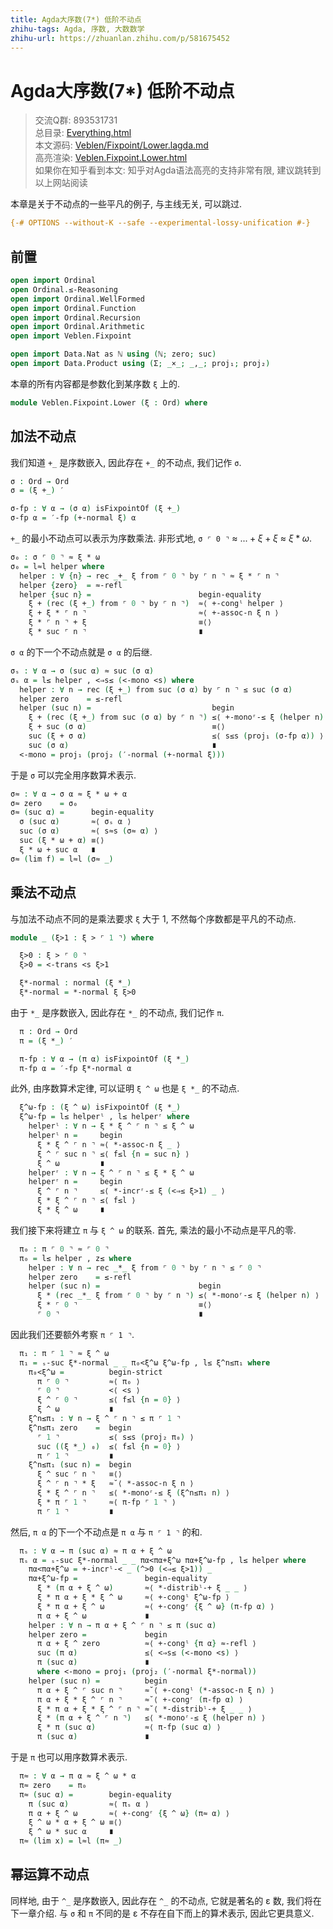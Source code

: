 ```yaml
---
title: Agda大序数(7*) 低阶不动点
zhihu-tags: Agda, 序数, 大数数学
zhihu-url: https://zhuanlan.zhihu.com/p/581675452
---
```


# Agda大序数(7*) 低阶不动点

> 交流Q群: 893531731  
> 总目录: [Everything.html](https://choukh.github.io/agda-lvo/Everything.html)  
> 本文源码: [Veblen/Fixpoint/Lower.lagda.md](https://github.com/choukh/agda-lvo/blob/main/src/Veblen/Fixpoint/Lower.lagda.md)  
> 高亮渲染: [Veblen.Fixpoint.Lower.html](https://choukh.github.io/agda-lvo/Veblen.Fixpoint.Lower.html)  
> 如果你在知乎看到本文: 知乎对Agda语法高亮的支持非常有限, 建议跳转到以上网站阅读  

本章是关于不动点的一些平凡的例子, 与主线无关, 可以跳过.

```agda
{-# OPTIONS --without-K --safe --experimental-lossy-unification #-}
```

## 前置

```agda
open import Ordinal
open Ordinal.≤-Reasoning
open import Ordinal.WellFormed
open import Ordinal.Function
open import Ordinal.Recursion
open import Ordinal.Arithmetic
open import Veblen.Fixpoint

open import Data.Nat as ℕ using (ℕ; zero; suc)
open import Data.Product using (Σ; _×_; _,_; proj₁; proj₂)
```

本章的所有内容都是参数化到某序数 `ξ` 上的.

```agda
module Veblen.Fixpoint.Lower (ξ : Ord) where
```

## 加法不动点

我们知道 `+_` 是序数嵌入, 因此存在 `+_` 的不动点, 我们记作 `σ`.

```agda
σ : Ord → Ord
σ = (ξ +_) ′

σ-fp : ∀ α → (σ α) isFixpointOf (ξ +_)
σ-fp α = ′-fp (+-normal ξ) α
```

`+_` 的最小不动点可以表示为序数乘法. 非形式地, `σ ⌜ 0 ⌝` ≈ $... + ξ + ξ$ ≈ $ξ * ω$.

```agda
σ₀ : σ ⌜ 0 ⌝ ≈ ξ * ω
σ₀ = l≈l helper where
  helper : ∀ {n} → rec _+_ ξ from ⌜ 0 ⌝ by ⌜ n ⌝ ≈ ξ * ⌜ n ⌝
  helper {zero}  = ≈-refl
  helper {suc n} =                        begin-equality
    ξ + (rec (ξ +_) from ⌜ 0 ⌝ by ⌜ n ⌝)  ≈⟨ +-congˡ helper ⟩
    ξ + ξ * ⌜ n ⌝                         ≈⟨ +-assoc-n ξ n ⟩
    ξ * ⌜ n ⌝ + ξ                         ≡⟨⟩
    ξ * suc ⌜ n ⌝                         ∎
```

`σ α` 的下一个不动点就是 `σ α` 的后继.

```agda
σₛ : ∀ α → σ (suc α) ≈ suc (σ α)
σₛ α = l≤ helper , <⇒s≤ (<-mono <s) where
  helper : ∀ n → rec (ξ +_) from suc (σ α) by ⌜ n ⌝ ≤ suc (σ α)
  helper zero    = ≤-refl
  helper (suc n) =                           begin
    ξ + (rec (ξ +_) from suc (σ α) by ⌜ n ⌝) ≤⟨ +-monoʳ-≤ ξ (helper n) ⟩
    ξ + suc (σ α)                            ≡⟨⟩
    suc (ξ + σ α)                            ≤⟨ s≤s (proj₁ (σ-fp α)) ⟩
    suc (σ α)                                ∎
  <-mono = proj₁ (proj₂ (′-normal (+-normal ξ)))
```

于是 `σ` 可以完全用序数算术表示.

```agda
σ≈ : ∀ α → σ α ≈ ξ * ω + α
σ≈ zero    = σ₀
σ≈ (suc α) =      begin-equality
  σ (suc α)       ≈⟨ σₛ α ⟩
  suc (σ α)       ≈⟨ s≈s (σ≈ α) ⟩
  suc (ξ * ω + α) ≡⟨⟩
  ξ * ω + suc α   ∎
σ≈ (lim f) = l≈l (σ≈ _)
```

## 乘法不动点

与加法不动点不同的是乘法要求 `ξ` 大于 1, 不然每个序数都是平凡的不动点.

```agda
module _ (ξ>1 : ξ > ⌜ 1 ⌝) where

  ξ>0 : ξ > ⌜ 0 ⌝
  ξ>0 = <-trans <s ξ>1

  ξ*-normal : normal (ξ *_)
  ξ*-normal = *-normal ξ ξ>0
```

由于 `*_` 是序数嵌入, 因此存在 `*_` 的不动点, 我们记作 `π`.

```agda
  π : Ord → Ord
  π = (ξ *_) ′

  π-fp : ∀ α → (π α) isFixpointOf (ξ *_)
  π-fp α = ′-fp ξ*-normal α
```

此外, 由序数算术定律, 可以证明 `ξ ^ ω` 也是 `ξ *_` 的不动点.

```agda
  ξ^ω-fp : (ξ ^ ω) isFixpointOf (ξ *_)
  ξ^ω-fp = l≤ helperˡ , l≤ helperʳ where
    helperˡ : ∀ n → ξ * ξ ^ ⌜ n ⌝ ≤ ξ ^ ω
    helperˡ n =     begin
      ξ * ξ ^ ⌜ n ⌝ ≈⟨ *-assoc-n ξ _ ⟩
      ξ ^ ⌜ suc n ⌝ ≤⟨ f≤l {n = suc n} ⟩
      ξ ^ ω         ∎
    helperʳ : ∀ n → ξ ^ ⌜ n ⌝ ≤ ξ * ξ ^ ω
    helperʳ n =     begin
      ξ ^ ⌜ n ⌝     ≤⟨ *-incrʳ-≤ ξ (<⇒≤ ξ>1) _ ⟩
      ξ * ξ ^ ⌜ n ⌝ ≤⟨ f≤l ⟩
      ξ * ξ ^ ω     ∎
```

我们接下来将建立 `π` 与 `ξ ^ ω` 的联系. 首先, 乘法的最小不动点是平凡的零.

```agda
  π₀ : π ⌜ 0 ⌝ ≈ ⌜ 0 ⌝
  π₀ = l≤ helper , z≤ where
    helper : ∀ n → rec _*_ ξ from ⌜ 0 ⌝ by ⌜ n ⌝ ≤ ⌜ 0 ⌝
    helper zero    = ≤-refl
    helper (suc n) =                      begin
      ξ * (rec _*_ ξ from ⌜ 0 ⌝ by ⌜ n ⌝) ≤⟨ *-monoʳ-≤ ξ (helper n) ⟩
      ξ * ⌜ 0 ⌝                           ≡⟨⟩
      ⌜ 0 ⌝                               ∎
```

因此我们还要额外考察 `π ⌜ 1 ⌝`.

```agda
  π₁ : π ⌜ 1 ⌝ ≈ ξ ^ ω
  π₁ = ₛ-suc ξ*-normal _ _ π₀<ξ^ω ξ^ω-fp , l≤ ξ^n≤π₁ where
    π₀<ξ^ω =          begin-strict
      π ⌜ 0 ⌝         ≈⟨ π₀ ⟩
      ⌜ 0 ⌝           <⟨ <s ⟩
      ξ ^ ⌜ 0 ⌝       ≤⟨ f≤l {n = 0} ⟩
      ξ ^ ω           ∎
    ξ^n≤π₁ : ∀ n → ξ ^ ⌜ n ⌝ ≤ π ⌜ 1 ⌝
    ξ^n≤π₁ zero    =  begin
      ⌜ 1 ⌝           ≤⟨ s≤s (proj₂ π₀) ⟩
      suc ((ξ *_) ₀)  ≤⟨ f≤l {n = 0} ⟩
      π ⌜ 1 ⌝         ∎
    ξ^n≤π₁ (suc n) =  begin
      ξ ^ suc ⌜ n ⌝   ≡⟨⟩
      ξ ^ ⌜ n ⌝ * ξ   ≈˘⟨ *-assoc-n ξ n ⟩
      ξ * ξ ^ ⌜ n ⌝   ≤⟨ *-monoʳ-≤ ξ (ξ^n≤π₁ n) ⟩
      ξ * π ⌜ 1 ⌝     ≈⟨ π-fp ⌜ 1 ⌝ ⟩
      π ⌜ 1 ⌝         ∎
```

然后, `π α` 的下一个不动点是 `π α` 与 `π ⌜ 1 ⌝` 的和.

```agda
  πₛ : ∀ α → π (suc α) ≈ π α + ξ ^ ω
  πₛ α = ₛ-suc ξ*-normal _ _ πα<πα+ξ^ω πα+ξ^ω-fp , l≤ helper where
    πα<πα+ξ^ω = +-incrˡ-< _ (^>0 (<⇒≤ ξ>1)) _
    πα+ξ^ω-fp =               begin-equality
      ξ * (π α + ξ ^ ω)       ≈⟨ *-distribˡ-+ ξ _ _ ⟩
      ξ * π α + ξ * ξ ^ ω     ≈⟨ +-congˡ ξ^ω-fp ⟩
      ξ * π α + ξ ^ ω         ≈⟨ +-congʳ {ξ ^ ω} (π-fp α) ⟩
      π α + ξ ^ ω             ∎
    helper : ∀ n → π α + ξ ^ ⌜ n ⌝ ≤ π (suc α)
    helper zero =             begin
      π α + ξ ^ zero          ≈⟨ +-congˡ {π α} ≈-refl ⟩
      suc (π α)               ≤⟨ <⇒s≤ (<-mono <s) ⟩
      π (suc α)               ∎
      where <-mono = proj₁ (proj₂ (′-normal ξ*-normal))
    helper (suc n) =          begin
      π α + ξ ^ ⌜ suc n ⌝     ≈˘⟨ +-congˡ (*-assoc-n ξ n) ⟩
      π α + ξ * ξ ^ ⌜ n ⌝     ≈˘⟨ +-congʳ (π-fp α) ⟩
      ξ * π α + ξ * ξ ^ ⌜ n ⌝ ≈˘⟨ *-distribˡ-+ ξ _ _ ⟩
      ξ * (π α + ξ ^ ⌜ n ⌝)   ≤⟨ *-monoʳ-≤ ξ (helper n) ⟩
      ξ * π (suc α)           ≈⟨ π-fp (suc α) ⟩
      π (suc α)               ∎
```

于是 `π` 也可以用序数算术表示.

```agda
  π≈ : ∀ α → π α ≈ ξ ^ ω * α
  π≈ zero    = π₀
  π≈ (suc α) =        begin-equality
    π (suc α)         ≈⟨ πₛ α ⟩
    π α + ξ ^ ω       ≈⟨ +-congʳ {ξ ^ ω} (π≈ α) ⟩
    ξ ^ ω * α + ξ ^ ω ≡⟨⟩
    ξ ^ ω * suc α     ∎
  π≈ (lim x) = l≈l (π≈ _)
```

## 幂运算不动点

同样地, 由于 `^_` 是序数嵌入, 因此存在 `^_` 的不动点, 它就是著名的 ε 数, 我们将在下一章介绍. 与 `σ` 和 `π` 不同的是 ε 不存在自下而上的算术表示, 因此它更具意义.
